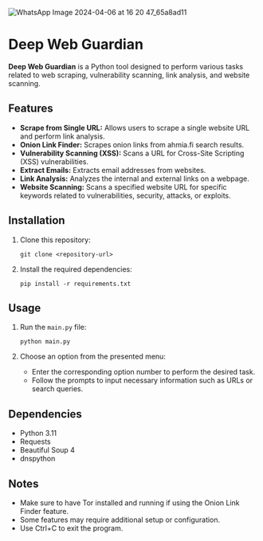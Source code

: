 ![WhatsApp Image 2024-04-06 at 16 20 47_65a8ad11](https://github.com/mlokesh4-dc/DeepWeeb-Guardian/assets/137030384/da18e223-a742-4df4-b183-927fd3097853)

<!DOCTYPE html>
<h1>Deep Web Guardian</h1>

<p><strong>Deep Web Guardian</strong> is a Python tool designed to perform various tasks related to web scraping, vulnerability scanning, link analysis, and website scanning.</p>

<h2>Features</h2>
<ul>
    <li><strong>Scrape from Single URL:</strong> Allows users to scrape a single website URL and perform link analysis.</li>
    <li><strong>Onion Link Finder:</strong> Scrapes onion links from ahmia.fi search results.</li>
    <li><strong>Vulnerability Scanning (XSS):</strong> Scans a URL for Cross-Site Scripting (XSS) vulnerabilities.</li>
    <li><strong>Extract Emails:</strong> Extracts email addresses from websites.</li>
    <li><strong>Link Analysis:</strong> Analyzes the internal and external links on a webpage.</li>
    <li><strong>Website Scanning:</strong> Scans a specified website URL for specific keywords related to vulnerabilities, security, attacks, or exploits.</li>
</ul>

<h2>Installation</h2>
<ol>
    <li>Clone this repository:</li>
    <pre><code>git clone &lt;repository-url&gt;</code></pre>
    <li>Install the required dependencies:</li>
    <pre><code>pip install -r requirements.txt</code></pre>
</ol>

<h2>Usage</h2>
<ol>
    <li>Run the <code>main.py</code> file:</li>
    <pre><code>python main.py</code></pre>
    <li>Choose an option from the presented menu:</li>
    <ul>
        <li>Enter the corresponding option number to perform the desired task.</li>
        <li>Follow the prompts to input necessary information such as URLs or search queries.</li>
    </ul>
</ol>

<h2>Dependencies</h2>
<ul>
    <li>Python 3.11</li>
    <li>Requests</li>
    <li>Beautiful Soup 4</li>
    <li>dnspython</li>
</ul>

<h2>Notes</h2>
<ul>
    <li>Make sure to have Tor installed and running if using the Onion Link Finder feature.</li>
    <li>Some features may require additional setup or configuration.</li>
    <li>Use Ctrl+C to exit the program.</li>
</ul>


</body>
</html>
